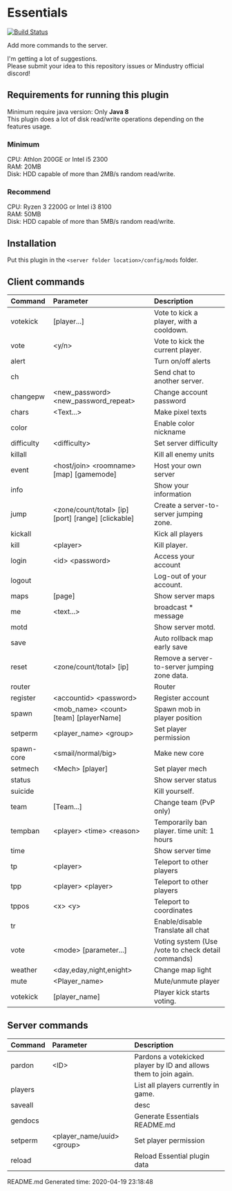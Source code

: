 # Essentials
[![Build Status](https://travis-ci.org/Kieaer/Essentials.svg?branch=master)](https://travis-ci.org/Kieaer/Essentials)

Add more commands to the server.

I'm getting a lot of suggestions.<br>
Please submit your idea to this repository issues or Mindustry official discord!

## Requirements for running this plugin
Minimum require java version: Only __Java 8__<br>
This plugin does a lot of disk read/write operations depending on the features usage.

### Minimum
CPU: Athlon 200GE or Intel i5 2300<br>
RAM: 20MB<br>
Disk: HDD capable of more than 2MB/s random read/write.

### Recommend
CPU: Ryzen 3 2200G or Intel i3 8100<br>
RAM: 50MB<br>
Disk: HDD capable of more than 5MB/s random read/write.

## Installation

Put this plugin in the ``<server folder location>/config/mods`` folder.

## Client commands

| Command | Parameter | Description |
|:---|:---|:--- |
| votekick | [player...] | Vote to kick a player, with a cooldown. |
| vote | &lt;y/n&gt; | Vote to kick the current player. |
| alert |  | Turn on/off alerts |
| ch |  | Send chat to another server. |
| changepw | &lt;new_password&gt; &lt;new_password_repeat&gt; | Change account password |
| chars | &lt;Text...&gt; | Make pixel texts |
| color |  | Enable color nickname |
| difficulty | &lt;difficulty&gt; | Set server difficulty |
| killall |  | Kill all enemy units |
| event | &lt;host/join&gt; &lt;roomname&gt; [map] [gamemode] | Host your own server |
| info |  | Show your information |
| jump | &lt;zone/count/total&gt; [ip] [port] [range] [clickable] | Create a server-to-server jumping zone. |
| kickall |  | Kick all players |
| kill | &lt;player&gt; | Kill player. |
| login | &lt;id&gt; &lt;password&gt; | Access your account |
| logout |  | Log-out of your account. |
| maps | [page] | Show server maps |
| me | &lt;text...&gt; | broadcast * message |
| motd |  | Show server motd. |
| save |  | Auto rollback map early save |
| reset | &lt;zone/count/total&gt; [ip] | Remove a server-to-server jumping zone data. |
| router |  | Router |
| register | &lt;accountid&gt; &lt;password&gt; | Register account |
| spawn | &lt;mob_name&gt; &lt;count&gt; [team] [playerName] | Spawn mob in player position |
| setperm | &lt;player_name&gt; &lt;group&gt; | Set player permission |
| spawn-core | &lt;smail/normal/big&gt; | Make new core |
| setmech | &lt;Mech&gt; [player] | Set player mech |
| status |  | Show server status |
| suicide |  | Kill yourself. |
| team | [Team...] | Change team (PvP only) |
| tempban | &lt;player&gt; &lt;time&gt; &lt;reason&gt; | Temporarily ban player. time unit: 1 hours |
| time |  | Show server time |
| tp | &lt;player&gt; | Teleport to other players |
| tpp | &lt;player&gt; &lt;player&gt; | Teleport to other players |
| tppos | &lt;x&gt; &lt;y&gt; | Teleport to coordinates |
| tr |  | Enable/disable Translate all chat |
| vote | &lt;mode&gt; [parameter...] | Voting system (Use /vote to check detail commands) |
| weather | &lt;day,eday,night,enight&gt; | Change map light |
| mute | &lt;Player_name&gt; | Mute/unmute player |
| votekick | [player_name] | Player kick starts voting. |

## Server commands

| Command | Parameter | Description |
|:---|:---|:--- |
| pardon | &lt;ID&gt; | Pardons a votekicked player by ID and allows them to join again. |
| players |  | List all players currently in game. |
| saveall |  | desc |
| gendocs |  | Generate Essentials README.md |
| setperm | &lt;player_name/uuid&gt; &lt;group&gt; | Set player permission |
| reload |  | Reload Essential plugin data |

README.md Generated time: 2020-04-19 23:18:48